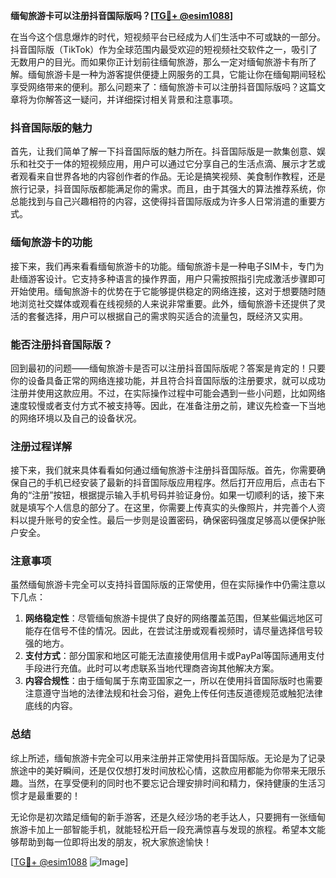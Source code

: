 **缅甸旅游卡可以注册抖音国际版吗？[[TG💪+ @esim1088](https://t.me/s/esim1088)]**

在当今这个信息爆炸的时代，短视频平台已经成为人们生活中不可或缺的一部分。抖音国际版（TikTok）作为全球范围内最受欢迎的短视频社交软件之一，吸引了无数用户的目光。而如果你正计划前往缅甸旅游，那么一定对缅甸旅游卡有所了解。缅甸旅游卡是一种为游客提供便捷上网服务的工具，它能让你在缅甸期间轻松享受网络带来的便利。那么问题来了：缅甸旅游卡可以注册抖音国际版吗？这篇文章将为你解答这一疑问，并详细探讨相关背景和注意事项。

### 抖音国际版的魅力

首先，让我们简单了解一下抖音国际版的魅力所在。抖音国际版是一款集创意、娱乐和社交于一体的短视频应用，用户可以通过它分享自己的生活点滴、展示才艺或者观看来自世界各地的内容创作者的作品。无论是搞笑视频、美食制作教程，还是旅行记录，抖音国际版都能满足你的需求。而且，由于其强大的算法推荐系统，你总能找到与自己兴趣相符的内容，这使得抖音国际版成为许多人日常消遣的重要方式。

### 缅甸旅游卡的功能

接下来，我们再来看看缅甸旅游卡的功能。缅甸旅游卡是一种电子SIM卡，专门为赴缅游客设计。它支持多种语言的操作界面，用户只需按照指引完成激活步骤即可开始使用。缅甸旅游卡的优势在于它能够提供稳定的网络连接，这对于想要随时随地浏览社交媒体或观看在线视频的人来说非常重要。此外，缅甸旅游卡还提供了灵活的套餐选择，用户可以根据自己的需求购买适合的流量包，既经济又实用。

### 能否注册抖音国际版？

回到最初的问题——缅甸旅游卡是否可以注册抖音国际版呢？答案是肯定的！只要你的设备具备正常的网络连接功能，并且符合抖音国际版的注册要求，就可以成功注册并使用这款应用。不过，在实际操作过程中可能会遇到一些小问题，比如网络速度较慢或者支付方式不被支持等。因此，在准备注册之前，建议先检查一下当地的网络环境以及自己的设备状况。

### 注册过程详解

接下来，我们就来具体看看如何通过缅甸旅游卡注册抖音国际版。首先，你需要确保自己的手机已经安装了最新的抖音国际版应用程序。然后打开应用后，点击右下角的“注册”按钮，根据提示输入手机号码并验证身份。如果一切顺利的话，接下来就是填写个人信息的部分了。在这里，你需要上传真实的头像照片，并完善个人资料以提升账号的安全性。最后一步则是设置密码，确保密码强度足够高以便保护账户安全。

### 注意事项

虽然缅甸旅游卡完全可以支持抖音国际版的正常使用，但在实际操作中仍需注意以下几点：

1. **网络稳定性**：尽管缅甸旅游卡提供了良好的网络覆盖范围，但某些偏远地区可能存在信号不佳的情况。因此，在尝试注册或观看视频时，请尽量选择信号较强的地方。
2. **支付方式**：部分国家和地区可能无法直接使用信用卡或PayPal等国际通用支付手段进行充值。此时可以考虑联系当地代理商咨询其他解决方案。
3. **内容合规性**：由于缅甸属于东南亚国家之一，所以在使用抖音国际版时也需要注意遵守当地的法律法规和社会习俗，避免上传任何违反道德规范或触犯法律底线的内容。

### 总结

综上所述，缅甸旅游卡完全可以用来注册并正常使用抖音国际版。无论是为了记录旅途中的美好瞬间，还是仅仅想打发时间放松心情，这款应用都能为你带来无限乐趣。当然，在享受便利的同时也不要忘记合理安排时间和精力，保持健康的生活习惯才是最重要的！

无论你是初次踏足缅甸的新手游客，还是久经沙场的老手达人，只要拥有一张缅甸旅游卡加上一部智能手机，就能轻松开启一段充满惊喜与发现的旅程。希望本文能够帮助到每一位即将出发的朋友，祝大家旅途愉快！

[[TG💪+ @esim1088](https://t.me/s/esim1088) ![Image](https://i.postimg.cc/4NQfJmqS/Snipaste-2025-05-13-00-14-12.png)]